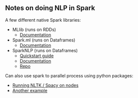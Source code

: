 ## Notes on doing NLP in Spark

A few different native Spark libraries:
* MLlib (runs on RDDs)
  * [Documentation](https://spark.apache.org/docs/2.2.0/ml-guide.html)
* Spark.ml (runs on Dataframes)
  * [Documentation](https://spark.apache.org/docs/2.2.0/sql-programming-guide.html)
* SparkNLP (runs on Dataframes)
  * [Quickstart guide](http://nlp.johnsnowlabs.com/quickstart.html)
  * [Documentation](http://nlp.johnsnowlabs.com/components.html)
  * [Repo](https://github.com/JohnSnowLabs/spark-nlp)

Can also use spark to parallel process using python packages:
* [Running NLTK / Spacy on nodes](http://sujitpal.blogspot.com/2018/03/accessing-ml-models-in-spark-from.html)
* [Another example](http://www.textanalyticsworld.com/pdf/SF/2015/Day1_1405_Daniel.pdf)
